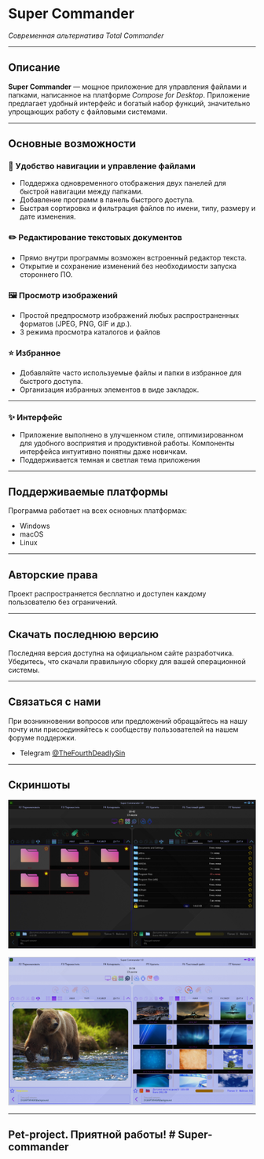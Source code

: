 # **Super Commander**
*Современная альтернатива Total Commander*

---

## Описание

**Super Commander** — мощное приложение для управления файлами и папками, написанное на платформе *Compose for Desktop*. Приложение предлагает удобный интерфейс и богатый набор функций, значительно упрощающих работу с файловыми системами.

---

## Основные возможности

### 📁 Удобство навигации и управление файлами
- Поддержка одновременного отображения двух панелей для быстрой навигации между папками.
- Добавление программ в панель быстрого доступа.
- Быстрая сортировка и фильтрация файлов по имени, типу, размеру и дате изменения.

### ✏️ Редактирование текстовых документов
- Прямо внутри программы возможен встроенный редактор текста.
- Открытие и сохранение изменений без необходимости запуска стороннего ПО.


### 🖼 Просмотр изображений
- Простой предпросмотр изображений любых распространенных форматов (JPEG, PNG, GIF и др.).
- 3 режима просмотра каталогов и файлов

### ⭐ Избранное
- Добавляйте часто используемые файлы и папки в избранное для быстрого доступа.
- Организация избранных элементов в виде закладок.

---

### ✨ Интерфейс

- Приложение выполнено в улучшенном стиле, оптимизированном для удобного восприятия и продуктивной работы. Компоненты интерфейса интуитивно понятны даже новичкам.
- Поддерживается темная и светлая тема приложения

---

## Поддерживаемые платформы

Программа работает на всех основных платформах:
- Windows
- macOS
- Linux

---

## Авторские права

Проект распространяется бесплатно и доступен каждому пользователю без ограничений.

---

## Скачать последнюю версию

Последняя версия доступна на официальном сайте разработчика. Убедитесь, что скачали правильную сборку для вашей операционной системы.

---

## Связаться с нами

При возникновении вопросов или предложений обращайтесь на нашу почту или присоединяйтесь к сообществу пользователей на нашем форуме поддержки.
- Telegram  [@TheFourthDeadlySin](@TheFourthDeadlySin)

---

## Скриншоты

![Темная тема](screens/screen_1.jpg)

![Светлая тема](screens/screen_2.jpg)

---

## Pet-project. Приятной работы! # Super-commander
